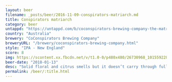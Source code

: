 ```yaml
---
layout: beer
filename: _posts/beer/2016-11-09-conspirators-matriarch.md
title: Conspirators matriarch
category: beer
untappd: "https://untappd.com/b/coconspirators-brewing-company-the-matriarch/2153364"
country: "Australia"
brewery: "CoConspirators Brewing Company"
breweryURL: "/brewery/coconspirators-brewing-company.html"
style: "IPA - New England"
score: 8
img: https://scontent.xx.fbcdn.net/v/t1.0-0/p480x480/26730968_10155922806388745_7545231709409452907_n.jpg?_nc_cat=0&oh=5388d72c8610c5ae5f52aa6674fb6f64&oe=5BBCDE1D
beer-date: "2018-01-13"
desc: "Solid floral and citrus smells but it doesn’t carry through fully into the taste. Gets better as it goes down. Very easy drinking though"
permalink: /beer/:title.html
---
```

